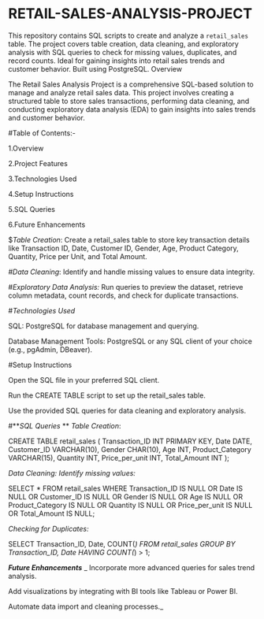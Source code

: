# RETAIL-SALES-ANALYSIS-PROJECT
   This repository contains SQL scripts to create and analyze a `retail_sales` table. The project covers table creation, data cleaning, and exploratory analysis with SQL queries to check for missing values, duplicates, and record counts. Ideal for gaining insights into retail sales trends and customer behavior. Built using PostgreSQL.
Overview

The Retail Sales Analysis Project is a comprehensive SQL-based solution to manage and analyze retail sales data. This project involves creating a structured table to store sales transactions, performing data cleaning, and conducting exploratory data analysis (EDA) to gain insights into sales trends and customer behavior.

#Table of Contents:-

1.Overview

2.Project Features

3.Technologies Used

4.Setup Instructions

5.SQL Queries

6.Future Enhancements



$_Table Creation_: Create a retail_sales table to store key transaction details like Transaction ID, Date, Customer ID, Gender, Age, Product Category, Quantity, Price per Unit, and Total Amount.

_#Data Cleaning_: Identify and handle missing values to ensure data integrity.

#_Exploratory Data Analysis:_ Run queries to preview the dataset, retrieve column metadata, count records, and check for duplicate transactions.

#_Technologies Used_

SQL: PostgreSQL for database management and querying.

Database Management Tools: PostgreSQL or any SQL client of your choice (e.g., pgAdmin, DBeaver).

#Setup Instructions



Open the SQL file in your preferred SQL client.

Run the CREATE TABLE script to set up the retail_sales table.

Use the provided SQL queries for data cleaning and exploratory analysis.

#**_SQL Queries_
**
_Table Creation_:

CREATE TABLE retail_sales (
    Transaction_ID INT PRIMARY KEY,
    Date DATE,
    Customer_ID VARCHAR(10),
    Gender CHAR(10),
    Age INT,
    Product_Category VARCHAR(15),
    Quantity INT,
    Price_per_unit INT,
    Total_Amount INT
);

_Data Cleaning: Identify missing values:_

SELECT * FROM retail_sales
WHERE Transaction_ID IS NULL
   OR Date IS NULL
   OR Customer_ID IS NULL
   OR Gender IS NULL
   OR Age IS NULL
   OR Product_Category IS NULL
   OR Quantity IS NULL
   OR Price_per_unit IS NULL
   OR Total_Amount IS NULL;

_Checking for Duplicates:_

SELECT Transaction_ID, Date, COUNT(*)
FROM retail_sales
GROUP BY Transaction_ID, Date
HAVING COUNT(*) > 1;

**_Future Enhancements_**
_
Incorporate more advanced queries for sales trend analysis.

Add visualizations by integrating with BI tools like Tableau or Power BI.

Automate data import and cleaning processes._
